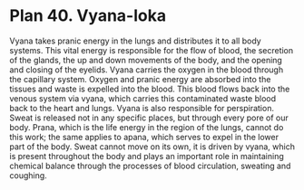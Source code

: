 # Plan 40. Vyana-loka

Vyana takes pranic energy in the lungs and distributes it to all body systems. This vital energy is responsible for the flow of blood, the secretion of the glands, the up and down movements of the body, and the opening and closing of the eyelids. Vyana carries the oxygen in the blood through the capillary system. Oxygen and pranic energy are absorbed into the tissues and waste is expelled into the blood. This blood flows back into the venous system via vyana, which carries this contaminated waste blood back to the heart and lungs. Vyana is also responsible for perspiration. Sweat is released not in any specific places, but through every pore of our body. Prana, which is the life energy in the region of the lungs, cannot do this work; the same applies to apana, which serves to expel in the lower part of the body. Sweat cannot move on its own, it is driven by vyana, which is present throughout the body and plays an important role in maintaining chemical balance through the processes of blood circulation, sweating and coughing.
